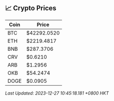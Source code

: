 ## 📈 Crypto Prices

| Coin | Price |
| ---- | ----- |
| BTC | $42292.0520 |
| ETH | $2219.4817 |
| BNB | $287.3706 |
| CRV | $0.6210 |
| ARB | $1.2956 |
| OKB | $54.2474 |
| DOGE | $0.0905 |

_Last Updated: 2023-12-27 10:45:18.181 +0800 HKT_